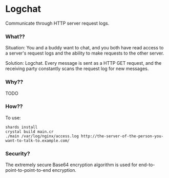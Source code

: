 # Logchat

Communicate through HTTP server request logs.

### What??

Situation: You and a buddy want to chat, and you both have read access to a server's request logs and the ability to make requests to the other server.

Solution: Logchat. Every message is sent as a HTTP GET request, and the receiving party constantly scans the request log for new messages.

### Why??

TODO

### How??

To use:

    shards install
    crystal build main.cr
    ./main /var/log/nginx/access.log http://the-server-of-the-person-you-want-to-talk-to.example.com/

### Security?

The extremely secure Base64 encryption algorithm is used for end-to-point-to-point-to-end encryption.